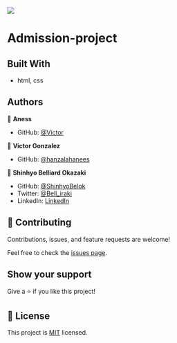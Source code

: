 ![](https://img.shields.io/badge/Microverse-blueviolet)

# Admission-project

## Built With

- html, css

## Authors

👤 **Aness**

- GitHub: [@Victor](https://github.com/victorgmassimi)

👤 **Victor Gonzalez**

- GitHub: [@hanzalahanees](https://github.com/hanzalahanees)

👤 **Shinhyo Belliard Okazaki**

- GitHub: [@ShinhyoBelok](https://github.com/ShinhyoBelok)
- Twitter: [@Bell_iraki](https://twitter.com/Bell_iraki)
- LinkedIn: [LinkedIn](https://www.linkedin.com/in/shinhyo-belliard-okazaki-807a38249/)

## 🤝 Contributing

Contributions, issues, and feature requests are welcome!

Feel free to check the [issues page](../../issues/).

## Show your support

Give a ⭐️ if you like this project!

## 📝 License

This project is [MIT](./LICENSE) licensed.
